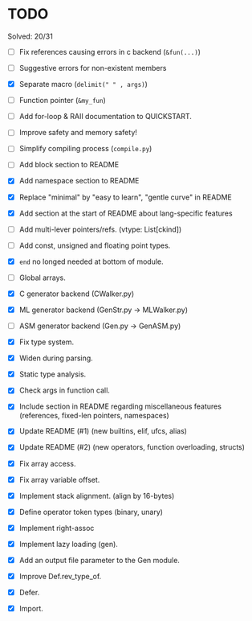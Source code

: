 # TODO

Solved: 20/31

- [ ] Fix references causing errors in c backend (`&fun(...)`)
- [ ] Suggestive errors for non-existent members
- [X] Separate macro (`delimit(" " , args)`)
- [ ] Function pointer (`&my_fun`)
- [ ] Add for-loop & RAII documentation to QUICKSTART.
- [ ] Improve safety and memory safety!
- [ ] Simplify compiling process (`compile.py`)
- [ ] Add block section to README
- [X] Add namespace section to README
- [X] Replace "minimal" by "easy to learn", "gentle curve" in README
- [X] Add section at the start of README about lang-specific features
- [ ] Add multi-lever pointers/refs. (vtype: List[ckind])
- [ ] Add const, unsigned and floating point types.
- [X] `end` no longed needed at bottom of module.

- [ ] Global arrays.
- [X] C generator backend (CWalker.py)
- [X] ML generator backend (GenStr.py -> MLWalker.py)
- [ ] ASM generator backend (Gen.py -> GenASM.py)
- [X] Fix type system.
- [X] Widen during parsing.
- [X] Static type analysis.
- [X] Check args in function call.
- [X] Include section in README regarding miscellaneous features (references, fixed-len pointers, namespaces)
- [X] Update README (#1) (new builtins, elif, ufcs, alias)
- [X] Update README (#2) (new operators, function overloading, structs)
- [X] Fix array access.
- [X] Fix array variable offset.
- [X] Implement stack alignment. (align by 16-bytes)
- [X] Define operator token types (binary, unary)
- [X] Implement right-assoc
- [X] Implement lazy loading (gen).
- [X] Add an output file parameter to the Gen module.
- [X] Improve Def.rev_type_of.
- [X] Defer.
- [X] Import.
